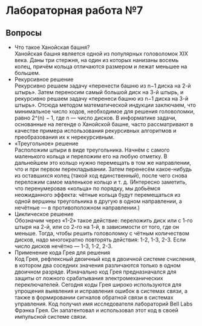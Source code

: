 # Лабораторная работа №7  

## Вопросы  
* Что такое Ханойская башня?  
Ханойская башня является одной из популярных головоломок XIX века. Даны три стержня, на один из которых нанизаны восемь колец, причём кольца отличаются размером и лежат меньшее на большем.  
* Рекурсивное решение  
Рекурсивно решаем задачу «перенести башню из n−1 диска на 2-й штырь». Затем переносим самый большой диск на 3-й штырь, и рекурсивно решаем задачу «перенеси башню из n−1 диска на 3-й штырь».
Отсюда методом математической индукции заключаем, что минимальное число ходов, необходимое для решения головоломки, равно 2^(n) − 1, где n — число дисков. В информатике задачи, основанные на легенде о Ханойской башне, часто рассматривают в качестве примера использования рекурсивных алгоритмов и преобразования их к нерекурсивным.  
* «Треугольное» решение  
Расположим штыри в виде треугольника. Начнём с самого маленького кольца и переложим его на любую отметку. В дальнейшем это кольцо нужно перемещать в том же направлении, что и при первом перекладывании. Затем перенесём какое-нибудь из оставшихся колец (такой ход единственный), после чего снова переложим самое маленькое кольцо и т. д. (Интересно заметить, что перенумеровав «кольца» по порядку, мы добьёмся неожиданного эффекта: чётные кольца будут перемещаться из одной вершины треугольника в другую в одном направлении, а нечётные — в противоположном направлении.)  
* Циклическое решение  
Обозначим через «1-2» такое действие: переложить диск или с 1-го штыря на 2-й, или со 2-го на 1-й, в зависимости от того, где он меньше. Тогда, чтобы решить головоломку с чётным количеством дисков, надо многократно повторять действия: 1-2, 1-3, 2-3. Если число дисков нечётно — 1-3, 1-2, 2-3.  
* Применение кода Грея для решения  
Код Грея, рефлексный двоичный код в двоичной системе счисления, в котором два соседних значения различаются только в одном двоичном разряде. Изначально код Грея предназначался для защиты от ложного срабатывания электромеханических переключателей. Сегодня коды Грея широко используются для упрощения выявления и исправления ошибок в системах связи, а также в формировании сигналов обратной связи в системах управления. Код получил имя исследователя лабораторий Bell Labs Фрэнка Грея. Он запатентовал  и использовал этот код в своей импульсной системе связи.